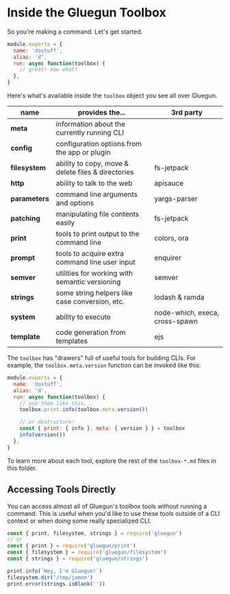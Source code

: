 # Inside the Gluegun Toolbox

So you're making a command. Let's get started.

```js
module.exports = {
  name: 'dostuff',
  alias: 'd',
  run: async function(toolbox) {
    // great! now what?
  },
}
```

Here's what's available inside the `toolbox` object you see all over Gluegun.

| name           | provides the...                                    | 3rd party                      |
| -------------- | -------------------------------------------------- | ------------------------------ |
| **meta**       | information about the currently running CLI        |                                |
| **config**     | configuration options from the app or plugin       |                                |
| **filesystem** | ability to copy, move & delete files & directories | fs-jetpack                     |
| **http**       | ability to talk to the web                         | apisauce                       |
| **parameters** | command line arguments and options                 | yargs-parser                   |
| **patching**   | manipulating file contents easily                  | fs-jetpack                     |
| **print**      | tools to print output to the command line          | colors, ora                    |
| **prompt**     | tools to acquire extra command line user input     | enquirer                       |
| **semver**     | utilities for working with semantic versioning     | semver                         |
| **strings**    | some string helpers like case conversion, etc.     | lodash & ramda                 |
| **system**     | ability to execute                                 | node-which, execa, cross-spawn |
| **template**   | code generation from templates                     | ejs                            |

The `toolbox` has "drawers" full of useful tools for building CLIs. For example, the `toolbox.meta.version` function can be invoked like this:

```js
module.exports = {
  name: 'dostuff',
  alias: 'd',
  run: async function(toolbox) {
    // use them like this...
    toolbox.print.info(toolbox.meta.version())

    // or destructure!
    const { print: { info }, meta: { version } } = toolbox
    info(version())
  },
}
```

To learn more about each tool, explore the rest of the `toolbox-*.md` files in this folder.

## Accessing Tools Directly

You can access almost all of Gluegun's toolbox tools without running a command. This is useful when you'd like to use these tools outside of a CLI context or when doing some really specialized CLI.

```js
const { print, filesystem, strings } = require('gluegun')
// or
const { print } = require('gluegun/print')
const { filesystem } = require('gluegun/filesystem')
const { strings } = require('gluegun/strings')

print.info(`Hey, I'm Gluegun!`)
filesystem.dir('/tmp/jamon')
print.error(strings.isBlank(''))
```
